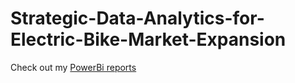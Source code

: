 # Strategic-Data-Analytics-for-Electric-Bike-Market-Expansion
Check out my [PowerBi reports](https://app.powerbi.com/view?r=eyJrIjoiNWI4NjIwN2EtYzllMy00YWM4LTliMjctNDAxOTNkYmExZjBlIiwidCI6Ijk2NDY0YThhLWY4ZWQtNDBiMS05OWUyLTVmNmI1MGEyMDI1MCIsImMiOjN9)
